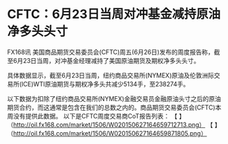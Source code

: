 # CFTC：6月23日当周对冲基金减持原油净多头头寸 
FX168讯 美国商品期货交易委员会(CFTC)周五(6月26日)发布的周度报告称，截至6月23日当周，对冲基金经理减持了美国原油期货及期权净多头头寸。

具体数据显示，截至6月23日当周，纽约商品交易所(NYMEX)原油及伦敦洲际交易所(ICE)WTI原油期货与期权净多头共减少5134手，至238274手。

以下数据为扣除了纽约商品交易所(NYMEX)金融交易员金融原油头寸之后的原油期货合约，而这通常是包含在我们的总数之内的。商品期货交易委员会(CFTC)本周没有提供此数据。
以下是CFTC周度交易商CoT报告列表：
【 】           （http://oil.fx168.com/market/1506/W020150627164659712713.png）
【 】       （http://oil.fx168.com/market/1506/W020150627164659871805.png）
